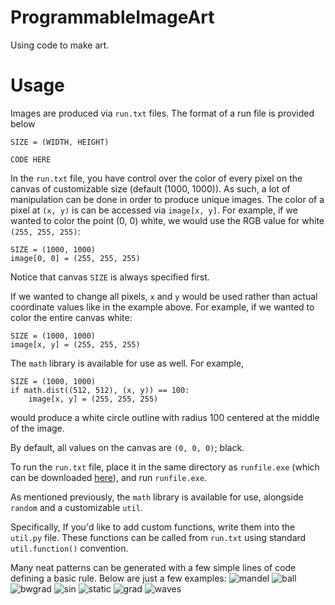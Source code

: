 # ProgrammableImageArt
Using code to make art.

# Usage
Images are produced via ```run.txt``` files. The format of a run file is provided below
```
SIZE = (WIDTH, HEIGHT)

CODE HERE
```

In the ```run.txt``` file, you have control over the color of every pixel on the canvas of customizable size (default (1000, 1000)). As such, a lot of manipulation can be done in order to produce unique images. The color of a pixel at ```(x, y)``` is can be accessed via ```image[x, y]```. For example, if we wanted to color the point (0, 0) white, we would use the RGB value for white ```(255, 255, 255)```:
```
SIZE = (1000, 1000)
image[0, 0] = (255, 255, 255)
```
Notice that canvas ```SIZE``` is always specified first.

If we wanted to change all pixels, ```x``` and ```y``` would be used rather than actual coordinate values like in the example above. For example, if we wanted to color the entire canvas white:
```
SIZE = (1000, 1000)
image[x, y] = (255, 255, 255)
```

The ```math``` library is available for use as well. For example,
```
SIZE = (1000, 1000)
if math.dist((512, 512), (x, y)) == 100:
    image[x, y] = (255, 255, 255)
```
would produce a white circle outline with radius 100 centered at the middle of the image.

By default, all values on the canvas are ```(0, 0, 0)```; black.

To run the ```run.txt``` file, place it in the same directory as ```runfile.exe``` (which can be downloaded [here](https://github.com/SeanJxie/ProgrammableImageArt/blob/main/PythonImageArt/executable/runfile.exe?raw=true)), and run ```runfile.exe```.

As mentioned previously, the ```math``` library is available for use, alongside ```random``` and a customizable ```util```.

Specifically, If you'd like to add custom functions, write them into the ```util.py``` file. These functions can be called from ```run.txt``` using standard ```util.function()``` convention.



Many neat patterns can be generated with a few simple lines of code defining a basic rule. Below are just a few examples:
![mandel](https://github.com/SeanJxie/ProgrammableImageArt/blob/main/samples/mandelbrot_hd.png)
![ball](https://github.com/SeanJxie/ProgrammableImageArt/blob/main/samples/ball.png)
![bwgrad](https://github.com/SeanJxie/ProgrammableImageArt/blob/main/samples/4kbg.png)
![sin](https://github.com/SeanJxie/ProgrammableImageArt/blob/main/samples/sin.png)
![static](https://github.com/SeanJxie/ProgrammableImageArt/blob/main/samples/static_circle.png)
![grad](https://github.com/SeanJxie/ProgrammableImageArt/blob/main/samples/gradient.png)
![waves](https://github.com/SeanJxie/ProgrammableImageArt/blob/main/samples/waves.png)


